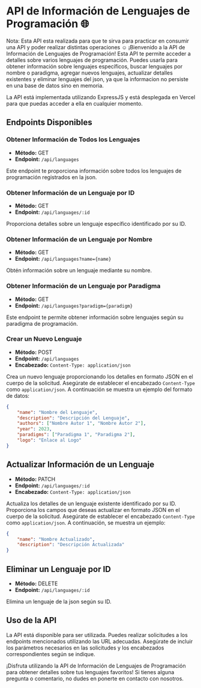 # API de Información de Lenguajes de Programación 🌐

Nota: Esta API esta realizada para que te sirva para practicar en consumir una API y poder realizar distintas operaciones ☺
¡Bienvenido a la API de Información de Lenguajes de Programación! Esta API te permite acceder a detalles sobre varios lenguajes de programación. Puedes usarla para obtener información sobre lenguajes específicos, buscar lenguajes por nombre o paradigma, agregar nuevos lenguajes, actualizar detalles existentes y eliminar lenguajes del json, ya que la informacion no persiste en una base de datos sino en memoria.

La API está implementada utilizando ExpressJS y está desplegada en Vercel para que puedas acceder a ella en cualquier momento.

## Endpoints Disponibles

### Obtener Información de Todos los Lenguajes

- **Método:** GET
- **Endpoint:** `/api/languages`

Este endpoint te proporciona información sobre todos los lenguajes de programación registrados en la json.

### Obtener Información de un Lenguaje por ID

- **Método:** GET
- **Endpoint:** `/api/languages/:id`

Proporciona detalles sobre un lenguaje específico identificado por su ID.

### Obtener Información de un Lenguaje por Nombre

- **Método:** GET
- **Endpoint:** `/api/languages?name={name}`

Obtén información sobre un lenguaje mediante su nombre.

### Obtener Información de un Lenguaje por Paradigma

- **Método:** GET
- **Endpoint:** `/api/languages?paradigm={paradigm}`

Este endpoint te permite obtener información sobre lenguajes según su paradigma de programación.

### Crear un Nuevo Lenguaje

- **Método:** POST
- **Endpoint:** `/api/languages`
- **Encabezado:** `Content-Type: application/json`

Crea un nuevo lenguaje proporcionando los detalles en formato JSON en el cuerpo de la solicitud. Asegúrate de establecer el encabezado `Content-Type` como `application/json`. A continuación se muestra un ejemplo del formato de datos:

```json
{
    "name": "Nombre del Lenguaje",
    "description": "Descripción del Lenguaje",
    "authors": ["Nombre Autor 1", "Nombre Autor 2"],
    "year": 2023,
    "paradigms": ["Paradigma 1", "Paradigma 2"],
    "logo": "Enlace al Logo"
}
```
## Actualizar Información de un Lenguaje

- **Método:** PATCH
- **Endpoint:** `/api/languages/:id`
- **Encabezado:** `Content-Type: application/json`

Actualiza los detalles de un lenguaje existente identificado por su ID. Proporciona los campos que deseas actualizar en formato JSON en el cuerpo de la solicitud. Asegúrate de establecer el encabezado `Content-Type` como `application/json`. A continuación, se muestra un ejemplo:

```json
{
    "name": "Nombre Actualizado",
    "description": "Descripción Actualizada"
}
```
## Eliminar un Lenguaje por ID

- **Método:** DELETE
- **Endpoint:** `/api/languages/:id`

Elimina un lenguaje de la json según su ID.

## Uso de la API

La API está disponible para ser utilizada. Puedes realizar solicitudes a los endpoints mencionados utilizando las URL adecuadas. Asegúrate de incluir los parámetros necesarios en las solicitudes y los encabezados correspondientes según se indique.

¡Disfruta utilizando la API de Información de Lenguajes de Programación para obtener detalles sobre tus lenguajes favoritos! Si tienes alguna pregunta o comentario, no dudes en ponerte en contacto con nosotros.
